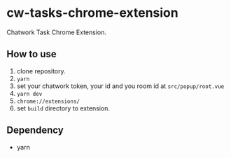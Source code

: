 # cw-tasks-chrome-extension
Chatwork Task Chrome Extension.

## How to use

1. clone repository.
2. `yarn`
3. set your chatwork token, your id and you room id at `src/popup/root.vue`
4. `yarn dev`
5. `chrome://extensions/`
6. set `build` directory to extension.

## Dependency

- yarn
